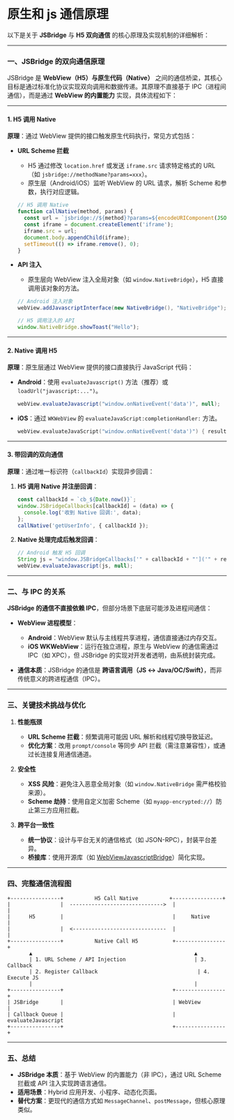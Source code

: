 # 原生和 js 通信原理

以下是关于 **JSBridge** 与 **H5 双向通信** 的核心原理及实现机制的详细解析：

---

### **一、JSBridge 的双向通信原理**
JSBridge 是 **WebView（H5）与原生代码（Native）** 之间的通信桥梁，其核心目标是通过标准化协议实现双向调用和数据传递。其原理不直接基于 IPC（进程间通信），而是通过 **WebView 的内置能力** 实现，具体流程如下：

---

#### **1. H5 调用 Native**
**原理**：通过 WebView 提供的接口触发原生代码执行，常见方式包括：
- **URL Scheme 拦截**  
  - H5 通过修改 `location.href` 或发送 `iframe.src` 请求特定格式的 URL（如 `jsbridge://methodName?params=xxx`）。
  - 原生层（Android/iOS）监听 WebView 的 URL 请求，解析 Scheme 和参数，执行对应逻辑。
  ```javascript
  // H5 调用 Native
  function callNative(method, params) {
    const url = `jsbridge://${method}?params=${encodeURIComponent(JSON.stringify(params))}`;
    const iframe = document.createElement('iframe');
    iframe.src = url;
    document.body.appendChild(iframe);
    setTimeout(() => iframe.remove(), 0);
  }
  ```

- **API 注入**  
  - 原生层向 WebView 注入全局对象（如 `window.NativeBridge`），H5 直接调用该对象的方法。
  ```java
  // Android 注入对象
  webView.addJavascriptInterface(new NativeBridge(), "NativeBridge");
  ```
  ```javascript
  // H5 调用注入的 API
  window.NativeBridge.showToast("Hello");
  ```

---

#### **2. Native 调用 H5**
**原理**：原生层通过 WebView 提供的接口直接执行 JavaScript 代码：
- **Android**：使用 `evaluateJavascript()` 方法（推荐）或 `loadUrl("javascript:...")`。
  ```java
  webView.evaluateJavascript("window.onNativeEvent('data')", null);
  ```

- **iOS**：通过 `WKWebView` 的 `evaluateJavaScript:completionHandler:` 方法。
  ```swift
  webView.evaluateJavaScript("window.onNativeEvent('data')") { result, error in }
  ```

---

#### **3. 带回调的双向通信**
**原理**：通过唯一标识符（`callbackId`）实现异步回调：
1. **H5 调用 Native 并注册回调**：
   ```javascript
   const callbackId = `cb_${Date.now()}`;
   window.JSBridgeCallbacks[callbackId] = (data) => {
     console.log('收到 Native 回调:', data);
   };
   callNative('getUserInfo', { callbackId });
   ```

2. **Native 处理完成后触发回调**：
   ```java
   // Android 触发 H5 回调
   String js = "window.JSBridgeCallbacks['" + callbackId + "']('" + result + "')";
   webView.evaluateJavascript(js, null);
   ```

---

### **二、与 IPC 的关系**
**JSBridge 的通信不直接依赖 IPC**，但部分场景下底层可能涉及进程间通信：
- **WebView 进程模型**：
  - **Android**：WebView 默认与主线程共享进程，通信直接通过内存交互。
  - **iOS WKWebView**：运行在独立进程，原生与 WebView 的通信需通过 IPC（如 XPC），但 JSBridge 的实现对开发者透明，由系统封装完成。

- **通信本质**：JSBridge 的通信是 **跨语言调用（JS ↔ Java/OC/Swift）**，而非传统意义的跨进程通信（IPC）。

---

### **三、关键技术挑战与优化**
1. **性能瓶颈**  
   - **URL Scheme 拦截**：频繁调用可能因 URL 解析和线程切换导致延迟。
   - **优化方案**：改用 `prompt/console` 等同步 API 拦截（需注意兼容性），或通过长连接复用通信通道。

2. **安全性**  
   - **XSS 风险**：避免注入恶意全局对象（如 `window.NativeBridge` 需严格校验来源）。
   - **Scheme 劫持**：使用自定义加密 Scheme（如 `myapp-encrypted://`）防止第三方应用拦截。

3. **跨平台一致性**  
   - **统一协议**：设计与平台无关的通信格式（如 JSON-RPC），封装平台差异。
   - **桥接库**：使用开源库（如 [WebViewJavascriptBridge](https://github.com/marcuswestin/WebViewJavascriptBridge)）简化实现。

---

### **四、完整通信流程图**
```
+----------------+          H5 Call Native          +----------------+
|                |  ------------------------------>  |                |
|      H5        |                                   |     Native     |
|                |  <------------------------------  |                |
+----------------+          Native Call H5           +----------------+
       ▲                                                    ▲
       | 1. URL Scheme / API Injection                      | 3. Callback
       | 2. Register Callback                                | 4. Execute JS
       |                                                    |
+----------------+                                   +----------------+
| JSBridge       |                                   | WebView        |
| Callback Queue |                                   | evaluateJavascript
+----------------+                                   +----------------+
```

---

### **五、总结**
- **JSBridge 本质**：基于 WebView 的内置能力（非 IPC），通过 URL Scheme 拦截或 API 注入实现跨语言通信。
- **适用场景**：Hybrid 应用开发、小程序、动态化页面。
- **替代方案**：更现代的通信方式如 `MessageChannel`、`postMessage`，但核心原理类似。